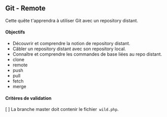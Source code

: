 

## Git - Remote
Cette quête t'apprendra à utiliser Git avec un repository distant.

#### Objectifs
* Découvrir et comprendre la notion de repository distant.
* Câbler un repository distant avec son repository local.
* Connaître et comprendre les commandes de base liées au repo distant.
* clone
* remote
* push
* pull
* fetch
* merge
 
#### Critères de validation
[ ] La branche master doit contenir le fichier` wild.php`.

